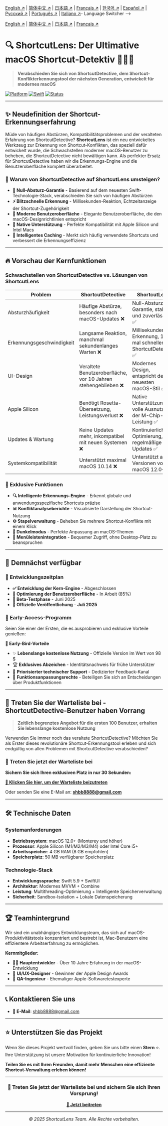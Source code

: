 <!-- Language Switcher -->

[English ↗](README.md) | [简体中文 ↗](README_zh-CN.md) | [日本語 ↗](README_ja.md) | [Français ↗](README_fr.md) | [한국어 ↗](README_ko.md) | [Español ↗](README_es.md) | [Русский ↗](README_ru.md) | [Português ↗](README_pt.md) | [Italiano ↗](README_it.md)- Language Switcher -->

[English ↗](README.md) | [简体中文 ↗](README_zh-CN.md) | [日本語 ↗](README_ja.md) | [Français ↗](README_fr.md)


# 🔍 ShortcutLens: Der Ultimative macOS Shortcut-Detektiv 🕵️‍♂️✨

> **Verabschieden Sie sich von ShortcutDetective, dem Shortcut-Konflikterkennungstool der nächsten Generation, entwickelt für modernes macOS**

[![Platform](https://img.shields.io/badge/Platform-macOS-green.svg)](https://developer.apple.com/macos/)
[![Swift](https://img.shields.io/badge/Swift-5.9-orange.svg)](https://swift.org/)
[![Status](https://img.shields.io/badge/Status-Coming%20Soon-brightgreen.svg)](#)

---

## ✨ Neudefinition der Shortcut-Erkennungserfahrung

Müde von häufigen Abstürzen, Kompatibilitätsproblemen und der veralteten Erfahrung von ShortcutDetective? **ShortcutLens** ist ein neu entwickeltes Werkzeug zur Erkennung von Shortcut-Konflikten, das speziell dafür entwickelt wurde, die Schwachstellen moderner macOS-Benutzer zu beheben, die ShortcutDetective nicht bewältigen kann. Als perfekter Ersatz für ShortcutDetective haben wir die Erkennungs-Engine und die Benutzeroberfläche komplett überarbeitet.

### 🎯 Warum von ShortcutDetective auf ShortcutLens umsteigen?

- **🚀 Null-Absturz-Garantie** - Basierend auf dem neuesten Swift-Technologie-Stack, verabschieden Sie sich von häufigen Abstürzen
- **⚡ Blitzschnelle Erkennung** - Millisekunden-Reaktion, Echtzeitanzeige der Shortcut-Zugehörigkeit
- **🎨 Moderne Benutzeroberfläche** - Elegante Benutzeroberfläche, die den macOS-Designrichtlinien entspricht
- **🍎 Native Unterstützung** - Perfekte Kompatibilität mit Apple Silicon und Intel Macs
- **🔄 Intelligentes Caching** - Merkt sich häufig verwendete Shortcuts und verbessert die Erkennungseffizienz

---

## 🔥 Vorschau der Kernfunktionen

### Schwachstellen von ShortcutDetective vs. Lösungen von ShortcutLens

| Problem | ShortcutDetective | ShortcutLens |
|------|------------------|----------------------|
| Absturzhäufigkeit | Häufige Abstürze, besonders nach macOS-Updates ❌ | Null-Absturz-Garantie, stabil und zuverlässig ✅ |
| Erkennungsgeschwindigkeit | Langsame Reaktion, manchmal sekundenlanges Warten ❌ | Millisekunden-Erkennung, 10-mal schneller als ShortcutDetective ✅ |
| UI-Design | Veraltete Benutzeroberfläche, vor 10 Jahren stehengeblieben ❌ | Modernes Design, entspricht dem neuesten macOS-Stil ✅ |
| Apple Silicon | Benötigt Rosetta-Übersetzung, Leistungsverlust ❌ | Native Unterstützung, volle Ausnutzung der M-Chip-Leistung ✅ |
| Updates & Wartung | Keine Updates mehr, inkompatibel mit neuen Systemen ❌ | Kontinuierliche Optimierung, regelmäßige Updates ✅ |
| Systemkompatibilität | Unterstützt maximal macOS 10.14 ❌ | Unterstützt alle Versionen von macOS 12.0+ ✅ |

### 🎁 Exklusive Funktionen

- **🔍 Intelligente Erkennungs-Engine** - Erkennt globale und anwendungsspezifische Shortcuts präzise
- **📊 Konfliktanalyseberichte** - Visualisierte Darstellung der Shortcut-Nutzung
- **⚙️ Stapelverwaltung** - Beheben Sie mehrere Shortcut-Konflikte mit einem Klick
- **🌙 Dunkelmodus** - Perfekte Anpassung an macOS-Themen
- **📱 Menüleistenintegration** - Bequemer Zugriff, ohne Desktop-Platz zu beanspruchen

---

## 🚀 Demnächst verfügbar

### 📅 Entwicklungszeitplan

- **✅ Entwicklung der Kern-Engine** - Abgeschlossen
- **🔄 Optimierung der Benutzeroberfläche** - In Arbeit (85%)
- **🧪 Beta-Testphase** - Juni 2025
- **🎉 Offizielle Veröffentlichung** - **Juli 2025**

### 💫 Early-Access-Programm

Seien Sie einer der Ersten, die es ausprobieren und exklusive Vorteile genießen:

**🎁 Early-Bird-Vorteile**
- ✨ **Lebenslange kostenlose Nutzung** - Offizielle Version im Wert von 98 $
- 🏆 **Exklusives Abzeichen** - Identitätsnachweis für frühe Unterstützer
- 📧 **Priorisierter technischer Support** - Dedizierter Feedback-Kanal
- 🎯 **Funktionsanpassungsrechte** - Beteiligen Sie sich an Entscheidungen über Produktfunktionen

---

## 💌 Treten Sie der Warteliste bei - ShortcutDetective-Benutzer haben Vorrang

> **Zeitlich begrenztes Angebot für die ersten 100 Benutzer, erhalten Sie lebenslange kostenlose Nutzung**

Verwenden Sie immer noch das veraltete ShortcutDetective? Möchten Sie als Erster dieses revolutionäre Shortcut-Erkennungstool erleben und sich endgültig von allen Problemen mit ShortcutDetective verabschieden?

### 📧 Treten Sie jetzt der Warteliste bei

**Sichern Sie sich Ihren exklusiven Platz in nur 30 Sekunden:**

**[📝 Klicken Sie hier, um der Warteliste beizutreten](mailto:shbb8888@gmail.com?subject=Antrag%20auf%20Aufnahme%20in%20die%20ShortcutLens-Warteliste&body=Name:%0D%0AEmail:%0D%0ABeruf:%0D%0AAnwendungsfall:%0D%0AErwartete%20Funktionen:)**

Oder senden Sie eine E-Mail an: **shbb8888@gmail.com**

---

## 🛠 Technische Daten

### Systemanforderungen
- **Betriebssystem**: macOS 12.0+ (Monterey und höher)
- **Prozessor**: Apple Silicon (M1/M2/M3/M4) oder Intel Core i5+
- **Arbeitsspeicher**: 4 GB RAM (8 GB empfohlen)
- **Speicherplatz**: 50 MB verfügbarer Speicherplatz

### Technologie-Stack
- **Entwicklungssprache**: Swift 5.9 + SwiftUI
- **Architektur**: Modernes MVVM + Combine
- **Leistung**: Multithreading-Optimierung + Intelligente Speicherverwaltung
- **Sicherheit**: Sandbox-Isolation + Lokale Datenspeicherung

---

## 🏆 Teamhintergrund

Wir sind ein unabhängiges Entwicklungsteam, das sich auf macOS-Produktivitätstools konzentriert und bestrebt ist, Mac-Benutzern eine effizientere Arbeitserfahrung zu ermöglichen.

**Kernmitglieder:**
- 🧑‍💻 **Hauptentwickler** - Über 10 Jahre Erfahrung in der macOS-Entwicklung
- 🎨 **UI/UX-Designer** - Gewinner der Apple Design Awards
- 🔬 **QA-Ingenieur** - Ehemaliger Apple-Softwaretestexperte

---

## 📞 Kontaktieren Sie uns

- **📧 E-Mail**: shbb8888@gmail.com

---

## ⭐ Unterstützen Sie das Projekt

Wenn Sie dieses Projekt wertvoll finden, geben Sie uns bitte einen **Stern** ⭐. Ihre Unterstützung ist unsere Motivation für kontinuierliche Innovation!

**Teilen Sie es mit Ihren Freunden, damit mehr Menschen eine effiziente Shortcut-Verwaltung erleben können!**

---

<div align="center">

### 🎯 Treten Sie jetzt der Warteliste bei und sichern Sie sich Ihren Vorsprung!

**[📝 Jetzt beitreten](mailto:shbb8888@gmail.com?subject=Antrag%20auf%20Aufnahme%20in%20die%20ShortcutLens-Warteliste)**

---

*© 2025 ShortcutLens Team. Alle Rechte vorbehalten.*

</div>

